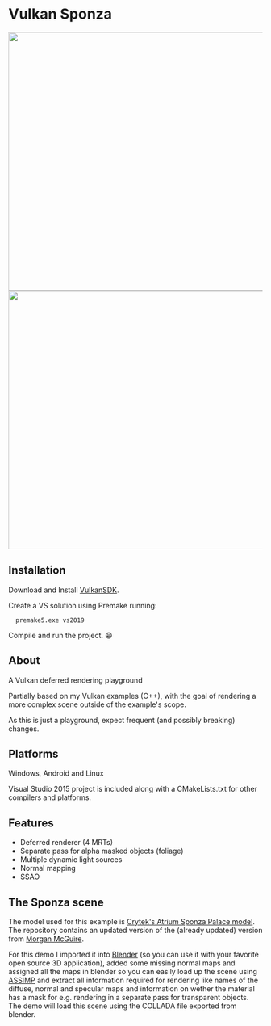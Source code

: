 # Vulkan Sponza

<img src="./screenshots/final.jpg" width="512px"> <img src="./screenshots/debug.jpg" width="512px">

## Installation
Download and Install [VulkanSDK](https://www.lunarg.com/vulkan-sdk/).

Create a VS solution using Premake running: 
```
  premake5.exe vs2019
```
Compile and run the project. 😁

## About

A Vulkan deferred rendering playground

Partially based on my Vulkan examples (C++), with the goal of rendering a more complex scene outside of the example's scope.

As this is just a playground, expect frequent (and possibly breaking) changes.

## Platforms
Windows, Android and Linux

Visual Studio 2015 project is included along with a CMakeLists.txt for other compilers and platforms.

## Features
- Deferred renderer (4 MRTs)
- Separate pass for alpha masked objects (foliage)
- Multiple dynamic light sources
- Normal mapping
- SSAO

## The Sponza scene
The model used for this example is [Crytek's Atrium Sponza Palace model](http://www.crytek.com/cryengine/cryengine3/downloads). The repository contains an updated version of the (already updated) version from [Morgan McGuire](http://graphics.cs.williams.edu/data/meshes.xml).

For this demo I imported it into [Blender](https://www.blender.org/) (so you can use it with your favorite open source 3D application), added some missing normal maps and assigned all the maps in blender so you can easily load up the scene using [ASSIMP](https://github.com/assimp/assimp) and extract all information required for rendering like names of the diffuse, normal and specular maps and information on wether the material has a mask for e.g. rendering in a separate pass for transparent objects. The demo will load this scene using the COLLADA file exported from blender.
